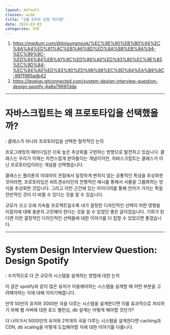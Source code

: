 ```yaml
---
layout: default
classes: wide
title: "2월 5주차 선정 미디엄"
date: 2024-03-03
categories: 리뷰
---
```


1. https://medium.com/@limsungmook/%EC%9E%90%EB%B0%94%EC%8A%A4%ED%81%AC%EB%A6%BD%ED%8A%B8%EB%8A%94-%EC%99%9C-%ED%94%84%EB%A1%9C%ED%86%A0%ED%83%80%EC%9E%85%EC%9D%84-%EC%84%A0%ED%83%9D%ED%96%88%EC%9D%84%EA%B9%8C-997f985adb42
2. https://levelup.gitconnected.com/system-design-interview-question-design-spotify-4a8a79697dda


---

# 자바스크립트는 왜 프로토타입을 선택했을까?
: 클래스가 아니라 프로토타입을 선택한 철학적인 논의

프로그래밍의 패러다임은 더욱 높은 추상화를 구현하는 방향으로 발전하고 있습니다. 클래스는 우리가 이제는 자연스럽게 받아들이는 개념이지만, 자바스크립트는 클래스가 아닌 프로토타입이라는 개념을 선택했습니다.

클래스는 플라톤의 이데아의 관점에서 일정하게 변하지 않는 공통적인 특성을 추상화한 것이라면, 프로토타입은 비트겐슈타인의 전형적인 예시를 통해서 사물을 그룹화하는 방식을 추상화한 것입니다. 그리고 이런 근간에 있는 아이디어를 통해 언어가 가지는 특질 전반적인 것이 다 바뀔 수 있다는 것을 알 수 있습니다.

규모가 크고 오래 지속될 프로젝트일수록 내가 결정한 디자인적인 선택이 어떤 영향을 미칠지에 대해 충분히 고민해야 한다는 것을 알 수 있었던 좋은 글이었습니다. 기회가 된다면 이런 결정적인 디자인적인 선택들에 대한 이야기를 더 접할 수 있었으면 좋겠습니다.

---

# System Design Interview Question: Design Spotify
: 수치적으로 더 큰 규모의 시스템을 설계하는 방법에 대한 논의

이 글은 spotify와 같이 많은 유저가 이용해야하는 시스템을 설계할 때 어떤 부분을 고려해야하는 지에 대해 이야기해줍니다.

만약 50만의 유저와 3000만 곡을 다루는 시스템을 설계한다면 이를 효과적으로 처리하기 위해 웹 서버에 대한 로드 밸런싱, db 설계는 어떻게 해야할 것인가?

더 나아가서 5000만의 유저와 2억개의 곡을 다루는 시스템을 설계한다면 caching과 CDN, db scaling을 어떻게 도입해야할 지에 대한 이야기를 다룹니다.